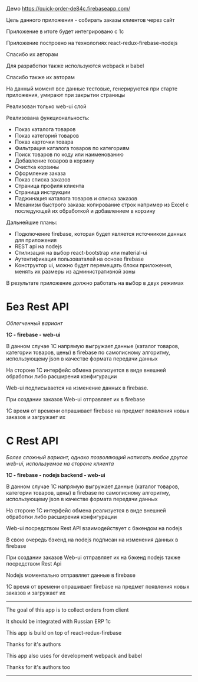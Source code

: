 Демо https://quick-order-de84c.firebaseapp.com/

Цель данного приложения - собирать заказы клиентов через сайт

Приложение в итоге будет интегрировано с 1с

Приложение построено на технологиях react-redux-firebase-nodejs

Спасибо их авторам

Для разработки также используются webpack и babel

Спасибо также их авторам

На данный момент все данные тестовые, генерируются при старте приложения, умирают при закрытии страницы

Реализован только web-ui слой

Реализована функциональность:

 - Показ каталога товаров
 - Показ категорий товаров
 - Показ карточки товара
 - Фильтрация каталога товаров по категориям
 - Поиск товаров по коду или наименованию
 - Добавление товаров в корзину
 - Очистка корзины
 - Оформление заказа
 - Показ списка заказов
 - Страница профиля клиента
 - Страница инструкции
 - Паджинация каталога товаров и списка заказов
 - Механизм быстрого заказа: копирование строк например из Excel с последующей их обработкой и добавлением в корзину

Дальнейшие планы:

 - Подключение firebase, которая будет является источником данных для приложения
 - REST api на nodejs
 - Стилизация на выбор react-bootstrap или material-ui
 - Аутентификация пользоваталей на основе firebase
 - Конструктор ui, можно будет перемещать блоки приложения, менять их размеры из административной зоны


 В результате приложение должно работать на выбор в двух режимах

 Без Rest API
 ===

 *Облегченный вариант*

 **1С - firebase - web-ui**

 В данном случае 1С напрямую выгружает данные (каталог товаров, категории товаров, цены) в firebase по самописному алгоритму, использующему json в качестве формата передачи данных

 На стороне 1С интерфейс обмена реализуется в виде внешней обработки либо расширения конфигурации

 Web-ui подписывается на изменение данных в firebase.

 При создании заказов Web-ui отправляет их в firebase

 1С время от времени опрашивает firebase на предмет появления новых заказов и загружает их

 C Rest API
 ===

 *Более сложный вариант, однако позволяющий написать любое другое web-ui, используемое на стороне клиента*

 **1С - firebase - nodejs backend - web-ui**

 В данном случае 1С напрямую выгружает данные (каталог товаров, категории товаров, цены) в firebase по самописному алгоритму,
 использующему json в качестве формата передачи данных

 На стороне 1С интерфейс обмена реализуется в виде внешней обработки либо расширения конфигурации

 Web-ui посредством Rest API взаимодействует с бэкендом на nodejs

 В свою очередь бэкенд на nodejs подписан на изменения данных в firebase

 При создании заказов Web-ui отправляет их на бэкенд nodejs также посредством Rest Api

 Nodejs моментально отправляет данные в firebase

 1С время от времени опрашивает firebase на предмет появления новых заказов и загружает их

-----

The goal of this app is to collect orders from client

It should be integrated with Russian ERP 1c

This app is build on top of react-redux-firebase

Thanks for it's authors

This app also uses for development webpack and babel

Thanks for it's authors too

------

 
